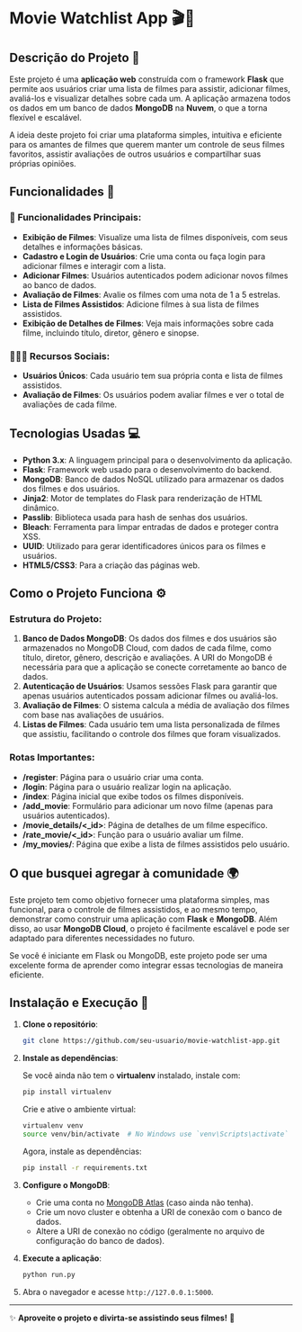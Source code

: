 # Movie Watchlist App 🎬🍿

## Descrição do Projeto 🌟

Este projeto é uma **aplicação web** construída com o framework **Flask** que permite aos usuários criar uma lista de filmes para assistir, adicionar filmes, avaliá-los e visualizar detalhes sobre cada um. A aplicação armazena todos os dados em um banco de dados **MongoDB** na **Nuvem**, o que a torna flexível e escalável.

A ideia deste projeto foi criar uma plataforma simples, intuitiva e eficiente para os amantes de filmes que querem manter um controle de seus filmes favoritos, assistir avaliações de outros usuários e compartilhar suas próprias opiniões.

## Funcionalidades 🚀

### 📜 Funcionalidades Principais:

- **Exibição de Filmes**: Visualize uma lista de filmes disponíveis, com seus detalhes e informações básicas.
- **Cadastro e Login de Usuários**: Crie uma conta ou faça login para adicionar filmes e interagir com a lista.
- **Adicionar Filmes**: Usuários autenticados podem adicionar novos filmes ao banco de dados.
- **Avaliação de Filmes**: Avalie os filmes com uma nota de 1 a 5 estrelas.
- **Lista de Filmes Assistidos**: Adicione filmes à sua lista de filmes assistidos.
- **Exibição de Detalhes de Filmes**: Veja mais informações sobre cada filme, incluindo título, diretor, gênero e sinopse.

### 🧑‍🤝‍🧑 Recursos Sociais:
- **Usuários Únicos**: Cada usuário tem sua própria conta e lista de filmes assistidos.
- **Avaliação de Filmes**: Os usuários podem avaliar filmes e ver o total de avaliações de cada filme.

## Tecnologias Usadas 💻

- **Python 3.x**: A linguagem principal para o desenvolvimento da aplicação.
- **Flask**: Framework web usado para o desenvolvimento do backend.
- **MongoDB**: Banco de dados NoSQL utilizado para armazenar os dados dos filmes e dos usuários.
- **Jinja2**: Motor de templates do Flask para renderização de HTML dinâmico.
- **Passlib**: Biblioteca usada para hash de senhas dos usuários.
- **Bleach**: Ferramenta para limpar entradas de dados e proteger contra XSS.
- **UUID**: Utilizado para gerar identificadores únicos para os filmes e usuários.
- **HTML5/CSS3**: Para a criação das páginas web.

## Como o Projeto Funciona ⚙️

### Estrutura do Projeto:
1. **Banco de Dados MongoDB**: Os dados dos filmes e dos usuários são armazenados no MongoDB Cloud, com dados de cada filme, como título, diretor, gênero, descrição e avaliações. A URI do MongoDB é necessária para que a aplicação se conecte corretamente ao banco de dados.
2. **Autenticação de Usuários**: Usamos sessões Flask para garantir que apenas usuários autenticados possam adicionar filmes ou avaliá-los. 
3. **Avaliação de Filmes**: O sistema calcula a média de avaliação dos filmes com base nas avaliações de usuários. 
4. **Listas de Filmes**: Cada usuário tem uma lista personalizada de filmes que assistiu, facilitando o controle dos filmes que foram visualizados.

### Rotas Importantes:
- **/register**: Página para o usuário criar uma conta.
- **/login**: Página para o usuário realizar login na aplicação.
- **/index**: Página inicial que exibe todos os filmes disponíveis.
- **/add_movie**: Formulário para adicionar um novo filme (apenas para usuários autenticados).
- **/movie_details/<_id>**: Página de detalhes de um filme específico.
- **/rate_movie/<_id>**: Função para o usuário avaliar um filme.
- **/my_movies/<username>**: Página que exibe a lista de filmes assistidos pelo usuário.

## O que busquei agregar à comunidade 🌍

Este projeto tem como objetivo fornecer uma plataforma simples, mas funcional, para o controle de filmes assistidos, e ao mesmo tempo, demonstrar como construir uma aplicação com **Flask** e **MongoDB**. Além disso, ao usar **MongoDB Cloud**, o projeto é facilmente escalável e pode ser adaptado para diferentes necessidades no futuro.

Se você é iniciante em Flask ou MongoDB, este projeto pode ser uma excelente forma de aprender como integrar essas tecnologias de maneira eficiente.

## Instalação e Execução 🔧

1. **Clone o repositório**:

    ```bash
    git clone https://github.com/seu-usuario/movie-watchlist-app.git
    ```

2. **Instale as dependências**:

    Se você ainda não tem o **virtualenv** instalado, instale com:

    ```bash
    pip install virtualenv
    ```

    Crie e ative o ambiente virtual:

    ```bash
    virtualenv venv
    source venv/bin/activate  # No Windows use `venv\Scripts\activate`
    ```

    Agora, instale as dependências:

    ```bash
    pip install -r requirements.txt
    ```

3. **Configure o MongoDB**:
    - Crie uma conta no [MongoDB Atlas](https://www.mongodb.com/cloud/atlas) (caso ainda não tenha).
    - Crie um novo cluster e obtenha a URI de conexão com o banco de dados.
    - Altere a URI de conexão no código (geralmente no arquivo de configuração do banco de dados).

4. **Execute a aplicação**:

    ```bash
    python run.py
    ```

5. Abra o navegador e acesse `http://127.0.0.1:5000`.

---

✨ **Aproveite o projeto e divirta-se assistindo seus filmes!** 🎥
